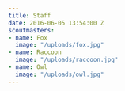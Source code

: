 ```yaml
---
title: Staff
date: 2016-06-05 13:54:00 Z
scoutmasters:
- name: Fox
  image: "/uploads/fox.jpg"
- name: Raccoon
  image: "/uploads/raccoon.jpg"
- name: Owl
  image: "/uploads/owl.jpg"
---
```


